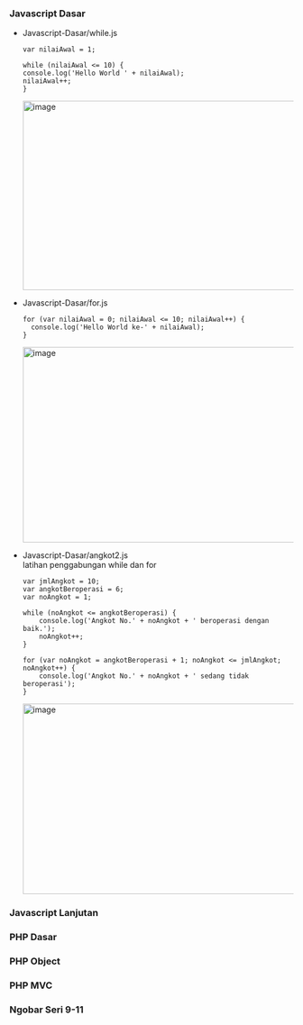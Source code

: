 ### Javascript Dasar
* Javascript-Dasar/while.js
  ```
  var nilaiAwal = 1;

  while (nilaiAwal <= 10) {
  console.log('Hello World ' + nilaiAwal);
  nilaiAwal++;
  }
  ```
  <img width="905" height="336" alt="image" src="https://github.com/user-attachments/assets/7af12bc1-ce6b-46fa-9a32-b756208f5709" />


* Javascript-Dasar/for.js
  ```
  for (var nilaiAwal = 0; nilaiAwal <= 10; nilaiAwal++) {
    console.log('Hello World ke-' + nilaiAwal);
  }
  ```
  <img width="876" height="347" alt="image" src="https://github.com/user-attachments/assets/460bd159-676f-44a0-bcdf-071ae806ca47" />

* Javascript-Dasar/angkot2.js
  <br>latihan penggabungan while dan for
  ```
  var jmlAngkot = 10;
  var angkotBeroperasi = 6;
  var noAngkot = 1;
  
  while (noAngkot <= angkotBeroperasi) {
      console.log('Angkot No.' + noAngkot + ' beroperasi dengan baik.');
      noAngkot++;
  }
  
  for (var noAngkot = angkotBeroperasi + 1; noAngkot <= jmlAngkot; noAngkot++) {
      console.log('Angkot No.' + noAngkot + ' sedang tidak beroperasi');
  }
  ```
  <img width="911" height="338" alt="image" src="https://github.com/user-attachments/assets/24e81d7d-2384-4ad8-af1e-c546f4e22931" />

  
### Javascript Lanjutan
### PHP Dasar
### PHP Object
### PHP MVC
### Ngobar Seri 9-11
